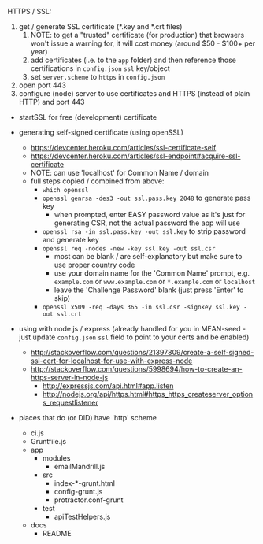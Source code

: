 HTTPS / SSL:

1. get / generate SSL certificate (*.key and *.crt files)
	1. NOTE: to get a "trusted" certificate (for production) that browsers won't issue a warning for, it will cost money (around $50 - $100+ per year)
	2. add certificates (i.e. to the `app` folder) and then reference those certifications in `config.json` `ssl` key/object
	3. set `server.scheme` to `https` in `config.json`
2. open port 443
3. configure (node) server to use certificates and HTTPS (instead of plain HTTP) and port 443

- startSSL for free (development) certificate

- generating self-signed certificate (using openSSL)
	- https://devcenter.heroku.com/articles/ssl-certificate-self
	- https://devcenter.heroku.com/articles/ssl-endpoint#acquire-ssl-certificate
	- NOTE: can use 'localhost' for Common Name / domain
	- full steps copied / combined from above:
		- `which openssl`
		- `openssl genrsa -des3 -out ssl.pass.key 2048` to generate pass key
			- when prompted, enter EASY password value as it's just for generating CSR, not the actual password the app will use
		- `openssl rsa -in ssl.pass.key -out ssl.key` to strip password and generate key
		- `openssl req -nodes -new -key ssl.key -out ssl.csr`
			- most can be blank / are self-explanatory but make sure to use proper country code
			- use your domain name for the 'Common Name' prompt, e.g. `example.com` or `www.example.com` or `*.example.com` or `localhost`
			- leave the 'Challenge Password' blank (just press 'Enter' to skip)
		- `openssl x509 -req -days 365 -in ssl.csr -signkey ssl.key -out ssl.crt`
	
- using with node.js / express (already handled for you in MEAN-seed - just update `config.json` `ssl` field to point to your certs and be enabled)
	- http://stackoverflow.com/questions/21397809/create-a-self-signed-ssl-cert-for-localhost-for-use-with-express-node
	- http://stackoverflow.com/questions/5998694/how-to-create-an-https-server-in-node-js
		- http://expressjs.com/api.html#app.listen
		- http://nodejs.org/api/https.html#https_https_createserver_options_requestlistener
		
		
- places that do (or DID) have 'http' scheme
	- ci.js
	- Gruntfile.js
	- app
		- modules
			- emailMandrill.js
		- src
			- index-*-grunt.html
			- config-grunt.js
			- protractor.conf-grunt
		- test
			- apiTestHelpers.js
	- docs
		- README
		